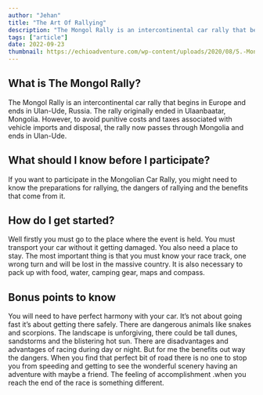 ```yaml
---
author: "Jehan"
title: "The Art Of Rallying"
description: "The Mongol Rally is an intercontinental car rally that begins in Europe and ends in Ulan-Ude, Russia. The rally originally ended in Ulaanbaatar, Mongolia. However, to avoid punitive costs and taxes associated with vehicle imports and disposal, the rally now passes through Mongolia and ends in Ulan-Ude."
tags: ["article"]
date: 2022-09-23
thumbnail: https://echioadventure.com/wp-content/uploads/2020/08/5.-Mongolia.jpg
---
```


## What is The Mongol Rally?
The Mongol Rally is an intercontinental car rally that begins in Europe and ends in Ulan-Ude, Russia. The rally originally ended in Ulaanbaatar, Mongolia. However, to avoid punitive costs and taxes associated with vehicle imports and disposal, the rally now passes through Mongolia and ends in Ulan-Ude.

## What should I know before I participate?
If you want to participate in the Mongolian Car Rally, you might need to know the  preparations for rallying, the dangers of rallying and the benefits that come from  it. 

## How do I get started?
Well firstly you must go to the place where the event is held. You must transport  your car without it getting damaged. You also need a place to stay. The most important thing is that you must know your race track, one wrong turn and will be  lost in the massive country. It is also necessary to pack up with food, water,  camping gear, maps and compass. 

## Bonus points to know
You will need to have perfect harmony with your car. It’s not about going fast it’s  about getting there safely. There are dangerous animals like snakes and scorpions. The landscape is unforgiving, there could be tall dunes, sandstorms and  the blistering hot sun. There are disadvantages and advantages of racing during  day or night. 
But for me the benefits out way the dangers. When you find that perfect bit of  road there is no one to stop you from speeding and getting to see the wonderful  scenery having an adventure with maybe a friend. The feeling of accomplishment .when you reach the end of the race is something different.